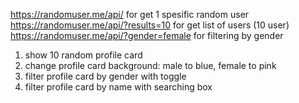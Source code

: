 https://randomuser.me/api/  for get 1 spesific random user
https://randomuser.me/api/?results=10 for get list of users (10 user)
https://randomuser.me/api/?gender=female for filtering by gender

1. show 10 random profile card
2. change profile card background: male to blue, female to pink
3. filter profile card by gender with toggle
4. filter profile card by name with searching box